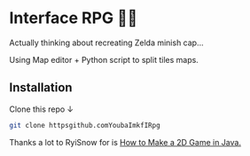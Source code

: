 # Interface RPG 🧙‍♂️

Actually thinking about recreating Zelda minish cap...

 Using Map editor + Python script to split tiles maps.

## Installation
Clone this repo ↓
```bash
git clone httpsgithub.comYoubaImkfIRpg
```


Thanks a lot to RyiSnow for is [How to Make a 2D Game in Java.](httpswww.youtube.complaylistlist=PL_QPQmz5C6WUF-pOQDsbsKbaBZqXj4qSq)